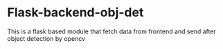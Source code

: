 # Flask-backend-obj-det
This is a flask based module that fetch data from frontend and send after object detection by opencv
